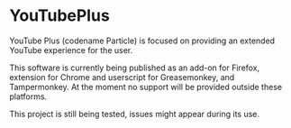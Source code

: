 YouTubePlus
===========
YouTube Plus (codename Particle) is focused on providing an extended YouTube experience for the user.

This software is currently being published as an add-on for Firefox, extension for Chrome and userscript for Greasemonkey, and Tampermonkey. At the moment no support will be provided outside these platforms.

This project is still being tested, issues might appear during its use.
